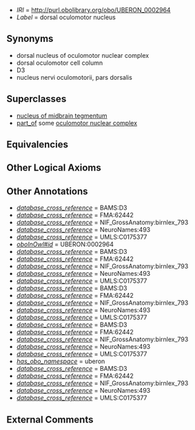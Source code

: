  * *IRI* = http://purl.obolibrary.org/obo/UBERON_0002964
 * *Label* = dorsal oculomotor nucleus

## Synonyms

 * dorsal nucleus of oculomotor nuclear complex
 * dorsal oculomotor cell column
 * D3
 * nucleus nervi oculomotorii, pars dorsalis

## Superclasses

 * [nucleus of midbrain tegmentum](../../UBERON/14/UBERON_0007414.md)
 * [part_of](../../BFO/50/BFO_0000050.md) some [oculomotor nuclear complex](../../UBERON/15/UBERON_0001715.md)

## Equivalencies


## Other Logical Axioms


## Other Annotations

 * *[database_cross_reference](../../ef/oboInOwl#hasDbXref.md)* = BAMS:D3
 * *[database_cross_reference](../../ef/oboInOwl#hasDbXref.md)* = FMA:62442
 * *[database_cross_reference](../../ef/oboInOwl#hasDbXref.md)* = NIF_GrossAnatomy:birnlex_793
 * *[database_cross_reference](../../ef/oboInOwl#hasDbXref.md)* = NeuroNames:493
 * *[database_cross_reference](../../ef/oboInOwl#hasDbXref.md)* = UMLS:C0175377
 * *[oboInOwl#id](../../id/oboInOwl#id.md)* = UBERON:0002964
 * *[database_cross_reference](../../ef/oboInOwl#hasDbXref.md)* = BAMS:D3
 * *[database_cross_reference](../../ef/oboInOwl#hasDbXref.md)* = FMA:62442
 * *[database_cross_reference](../../ef/oboInOwl#hasDbXref.md)* = NIF_GrossAnatomy:birnlex_793
 * *[database_cross_reference](../../ef/oboInOwl#hasDbXref.md)* = NeuroNames:493
 * *[database_cross_reference](../../ef/oboInOwl#hasDbXref.md)* = UMLS:C0175377
 * *[database_cross_reference](../../ef/oboInOwl#hasDbXref.md)* = BAMS:D3
 * *[database_cross_reference](../../ef/oboInOwl#hasDbXref.md)* = FMA:62442
 * *[database_cross_reference](../../ef/oboInOwl#hasDbXref.md)* = NIF_GrossAnatomy:birnlex_793
 * *[database_cross_reference](../../ef/oboInOwl#hasDbXref.md)* = NeuroNames:493
 * *[database_cross_reference](../../ef/oboInOwl#hasDbXref.md)* = UMLS:C0175377
 * *[database_cross_reference](../../ef/oboInOwl#hasDbXref.md)* = BAMS:D3
 * *[database_cross_reference](../../ef/oboInOwl#hasDbXref.md)* = FMA:62442
 * *[database_cross_reference](../../ef/oboInOwl#hasDbXref.md)* = NIF_GrossAnatomy:birnlex_793
 * *[database_cross_reference](../../ef/oboInOwl#hasDbXref.md)* = NeuroNames:493
 * *[database_cross_reference](../../ef/oboInOwl#hasDbXref.md)* = UMLS:C0175377
 * *[has_obo_namespace](../../ce/oboInOwl#hasOBONamespace.md)* = uberon
 * *[database_cross_reference](../../ef/oboInOwl#hasDbXref.md)* = BAMS:D3
 * *[database_cross_reference](../../ef/oboInOwl#hasDbXref.md)* = FMA:62442
 * *[database_cross_reference](../../ef/oboInOwl#hasDbXref.md)* = NIF_GrossAnatomy:birnlex_793
 * *[database_cross_reference](../../ef/oboInOwl#hasDbXref.md)* = NeuroNames:493
 * *[database_cross_reference](../../ef/oboInOwl#hasDbXref.md)* = UMLS:C0175377

## External Comments

